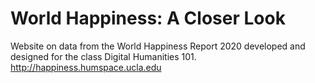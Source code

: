 # World Happiness: A Closer Look
Website on data from the World Happiness Report 2020 developed and designed for the class Digital Humanities 101. http://happiness.humspace.ucla.edu
